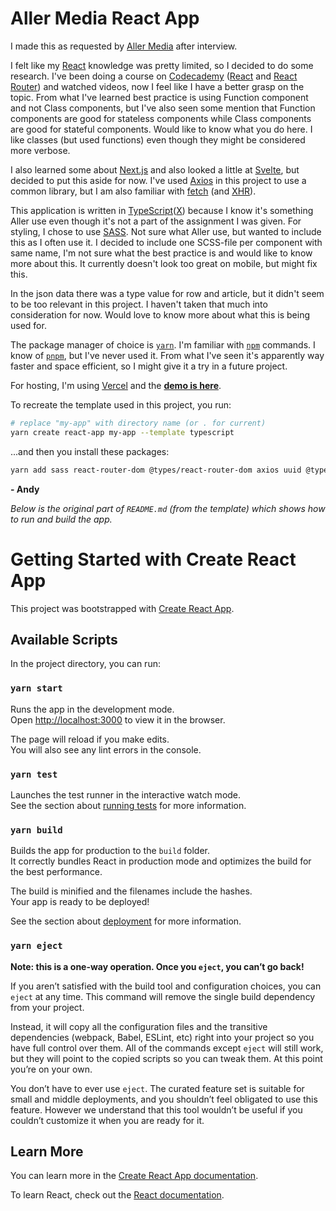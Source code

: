 # Aller Media React App

I made this as requested by [Aller Media](https://www.aller.no/) after interview.

I felt like my [React](https://reactjs.org/) knowledge was pretty limited, so I decided to do some research.
I've been doing a course on [Codecademy](https://www.codecademy.com/) ([React](https://www.codecademy.com/learn/react-101) and [React Router](https://www.codecademy.com/learn/learn-react-router)) and watched videos, now I feel like I have a better grasp on the topic.
From what I've learned best practice is using Function component and not Class components, but I've also seen some mention that Function components are good for stateless components while Class components are good for stateful components.
Would like to know what you do here. I like classes (but used functions) even though they might be considered more verbose.

I also learned some about [Next.js](https://nextjs.org/) and also looked a little at [Svelte](https://svelte.dev/), but decided to put this aside for now.
I've used [Axios](https://axios-http.com/) in this project to use a common library, but I am also familiar with [fetch](https://developer.mozilla.org/en-US/docs/Web/API/Fetch_API/Using_Fetch) (and [XHR](https://developer.mozilla.org/en-US/docs/Glossary/XHR_(XMLHttpRequest))).

This application is written in [TypeScript](https://www.typescriptlang.org/)([X](https://reactjs.org/docs/introducing-jsx.html)) because I know it's something Aller use even though it's not a part of the assignment I was given.
For styling, I chose to use [SASS](https://sass-lang.com/). Not sure what Aller use, but wanted to include this as I often use it.
I decided to include one SCSS-file per component with same name, I'm not sure what the best practice is and would like to know more about this.
It currently doesn't look too great on mobile, but might fix this.

In the json data there was a type value for row and article, but it didn't seem to be too relevant in this project.
I haven't taken that much into consideration for now.
Would love to know more about what this is being used for.

The package manager of choice is [`yarn`](https://yarnpkg.com/). I'm familiar with [`npm`](https://www.npmjs.com/) commands.
I know of [`pnpm`](https://pnpm.io/), but I've never used it.
From what I've seen it's apparently way faster and space efficient, so I might give it a try in a future project.

For hosting, I'm using [Vercel](https://vercel.com/) and the [**demo is here**](https://aller.andydev.net).

To recreate the template used in this project, you run:
```sh
# replace "my-app" with directory name (or . for current)
yarn create react-app my-app --template typescript
```
...and then you install these packages:
```sh
yarn add sass react-router-dom @types/react-router-dom axios uuid @types/uuid
```

**- Andy**

*Below is the original part of `README.md` (from the template) which shows how to run and build the app.*

# Getting Started with Create React App

This project was bootstrapped with [Create React App](https://github.com/facebook/create-react-app).

## Available Scripts

In the project directory, you can run:

### `yarn start`

Runs the app in the development mode.\
Open [http://localhost:3000](http://localhost:3000) to view it in the browser.

The page will reload if you make edits.\
You will also see any lint errors in the console.

### `yarn test`

Launches the test runner in the interactive watch mode.\
See the section about [running tests](https://facebook.github.io/create-react-app/docs/running-tests) for more information.

### `yarn build`

Builds the app for production to the `build` folder.\
It correctly bundles React in production mode and optimizes the build for the best performance.

The build is minified and the filenames include the hashes.\
Your app is ready to be deployed!

See the section about [deployment](https://facebook.github.io/create-react-app/docs/deployment) for more information.

### `yarn eject`

**Note: this is a one-way operation. Once you `eject`, you can’t go back!**

If you aren’t satisfied with the build tool and configuration choices, you can `eject` at any time. This command will remove the single build dependency from your project.

Instead, it will copy all the configuration files and the transitive dependencies (webpack, Babel, ESLint, etc) right into your project so you have full control over them. All of the commands except `eject` will still work, but they will point to the copied scripts so you can tweak them. At this point you’re on your own.

You don’t have to ever use `eject`. The curated feature set is suitable for small and middle deployments, and you shouldn’t feel obligated to use this feature. However we understand that this tool wouldn’t be useful if you couldn’t customize it when you are ready for it.

## Learn More

You can learn more in the [Create React App documentation](https://facebook.github.io/create-react-app/docs/getting-started).

To learn React, check out the [React documentation](https://reactjs.org/).
